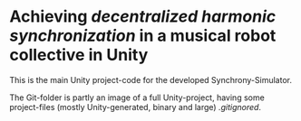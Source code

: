 # Achieving _decentralized harmonic synchronization_ in a musical robot collective in Unity
This is the main Unity project-code for the developed Synchrony-Simulator.

The Git-folder is partly an image of a full Unity-project, having some project-files (mostly Unity-generated, binary and large) _.gitignored_.
